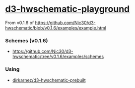 [d3-hwschematic-playground](https://dirkarnez.github.io/d3-hwschematic-playground)
==================================================================================
From v0.1.6 of https://github.com/Nic30/d3-hwschematic/blob/v0.1.6/examples/example.html

### Schemes (v0.1.6)
- https://github.com/Nic30/d3-hwschematic/tree/v0.1.6/examples/schemes

### Using
- [dirkarnez/d3-hwschematic-prebuilt](https://github.com/dirkarnez/d3-hwschematic-prebuilt)
